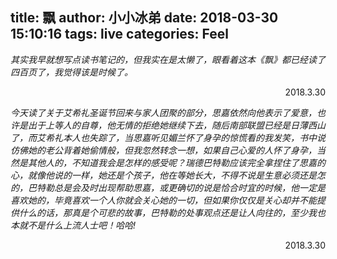 title: 飘
author: 小小冰弟
date: 2018-03-30 15:10:16
tags: live
categories: Feel
---
*其实我早就想写点读书笔记的，但我实在是太懒了，眼看着这本《飘》都已经读了四百页了，我觉得该是时候了。*
<p align="right">2018.3.30</p>

*今天读了关于艾希礼圣诞节回来与家人团聚的部分，思嘉依然向他表示了爱意，也许是出于上等人的自尊，他无情的拒绝她继续下去，随后南部联盟已经是日薄西山了，而艾希礼本人也失踪了，当思嘉听见媚兰怀了身孕的惊慌看的我发笑，书中说仿佛她的老公背着她偷情般，但我忽然转念一想，如果自己心爱的人怀了身孕，当然是其他人的，不知道我会是怎样的感受呢？瑞德巴特勒应该完全拿捏住了思嘉的心，就像他说的一样，她还是个孩子，他在等她长大，不得不说是生意必须还是怎的，巴特勒总是会及时出现帮助思嘉，或更确切的说是恰合时宜的时候，他一定是喜欢她的，毕竟喜欢一个人你就会关心她的一切，但如果你仅仅是关心却并不能提供什么的话，那真是个可悲的故事，巴特勒的处事观点还是让人向往的，至少我也本就不是什么上流人士吧！哈哈!*
<p align="right">2018.3.30</p>